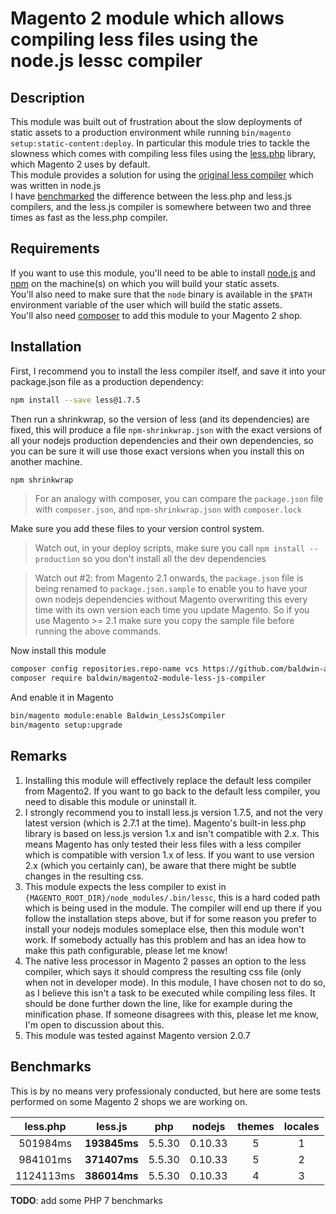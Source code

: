 # Magento 2 module which allows compiling less files using the node.js lessc compiler

## Description

This module was built out of frustration about the slow deployments of static assets to a production environment while running `bin/magento setup:static-content:deploy`. In particular this module tries to tackle the slowness which comes with compiling less files using the [less.php](https://github.com/oyejorge/less.php) library, which Magento 2 uses by default.  
This module provides a solution for using the [original less compiler](https://github.com/less/less.js) which was written in node.js  
I have [benchmarked](#benchmarks) the difference between the less.php and less.js compilers, and the less.js compiler is somewhere between two and three times as fast as the less.php compiler.

## Requirements

If you want to use this module, you'll need to be able to install [node.js](https://nodejs.org/) and [npm](https://www.npmjs.com/) on the machine(s) on which you will build your static assets.  
You'll also need to make sure that the `node` binary is available in the `$PATH` environment variable of the user which will build the static assets.  
You'll also need [composer](https://getcomposer.org/) to add this module to your Magento 2 shop.

## Installation

First, I recommend you to install the less compiler itself, and save it into your package.json file as a production dependency:

```sh
npm install --save less@1.7.5
```

Then run a shrinkwrap, so the version of less (and its dependencies) are fixed, this will produce a file `npm-shrinkwrap.json` with the exact versions of all your nodejs production dependencies and their own dependencies, so you can be sure it will use those exact versions when you install this on another machine.

```sh
npm shrinkwrap
```

> For an analogy with composer, you can compare the `package.json` file with `composer.json`, and `npm-shrinkwrap.json` with `composer.lock`

Make sure you add these files to your version control system.

> Watch out, in your deploy scripts, make sure you call `npm install --production` so you don't install all the dev dependencies

> Watch out #2: from Magento 2.1 onwards, the `package.json` file is being renamed to `package.json.sample` to enable you to have your own nodejs dependencies without Magento overwriting this every time with its own version each time you update Magento. So if you use Magento >= 2.1 make sure you copy the sample file before running the above commands.

Now install this module

```sh
composer config repositories.repo-name vcs https://github.com/baldwin-agency/magento2-module-less-js-compiler
composer require baldwin/magento2-module-less-js-compiler
```

And enable it in Magento

```sh
bin/magento module:enable Baldwin_LessJsCompiler
bin/magento setup:upgrade
```


## Remarks

1. Installing this module will effectively replace the default less compiler from Magento2. If you want to go back to the default less compiler, you need to disable this module or uninstall it.
2. I strongly recommend you to install less.js version 1.7.5, and not the very latest version (which is 2.7.1 at the time). Magento's built-in less.php library is based on less.js version 1.x and isn't compatible with 2.x. This means Magento has only tested their less files with a less compiler which is compatible with version 1.x of less. If you want to use version 2.x (which you certainly can), be aware that there might be subtle changes in the resulting css.
3. This module expects the less compiler to exist in `{MAGENTO_ROOT_DIR}/node_modules/.bin/lessc`, this is a hard coded path which is being used in the module. The compiler will end up there if you follow the installation steps above, but if for some reason you prefer to install your nodejs modules someplace else, then this module won't work. If somebody actually has this problem and has an idea how to make this path configurable, please let me know!
4. The native less processor in Magento 2 passes an option to the less compiler, which says it should compress the resulting css file (only when not in developer mode). In this module, I have chosen not to do so, as I believe this isn't a task to be executed while compiling less files. It should be done further down the line, like for example during the minification phase. If someone disagrees with this, please let me know, I'm open to discussion about this.
5. This module was tested against Magento version 2.0.7

## Benchmarks

This is by no means very professionaly conducted, but here are some tests performed on some Magento 2 shops we are working on.

| less.php  | less.js      | php    | nodejs  | themes | locales |
|:---------:|:------------:|:------:|:-------:|:------:|:-------:|
| 501984ms  | **193845ms** | 5.5.30 | 0.10.33 | 5      | 1       |
| 984101ms  | **371407ms** | 5.5.30 | 0.10.33 | 5      | 2       |
| 1124113ms | **386014ms** | 5.5.30 | 0.10.33 | 4      | 3       |

**TODO**: add some PHP 7 benchmarks
